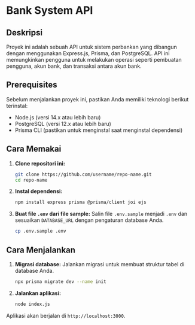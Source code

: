 # Bank System API

## Deskripsi
Proyek ini adalah sebuah API untuk sistem perbankan yang dibangun dengan menggunakan Express.js, Prisma, dan PostgreSQL. API ini memungkinkan pengguna untuk melakukan operasi seperti pembuatan pengguna, akun bank, dan transaksi antara akun bank.

## Prerequisites
Sebelum menjalankan proyek ini, pastikan Anda memiliki teknologi berikut terinstal:
- Node.js (versi 14.x atau lebih baru)
- PostgreSQL (versi 12.x atau lebih baru)
- Prisma CLI (pastikan untuk menginstal saat menginstal dependensi)

## Cara Memakai
1. **Clone repositori ini:**
   ```bash
   git clone https://github.com/username/repo-name.git
   cd repo-name
   ```

2. **Instal dependensi:**
   ```bash
   npm install express prisma @prisma/client joi ejs
   ```

3. **Buat file `.env` dari file sample:**
   Salin file `.env.sample` menjadi `.env` dan sesuaikan `DATABASE_URL` dengan pengaturan database Anda.
   ```bash
   cp .env.sample .env
   ```

## Cara Menjalankan
1. **Migrasi database:**
   Jalankan migrasi untuk membuat struktur tabel di database Anda.
   ```bash
   npx prisma migrate dev --name init
   ```

2. **Jalankan aplikasi:**
   ```bash 
   node index.js
   ```

Aplikasi akan berjalan di `http://localhost:3000`.